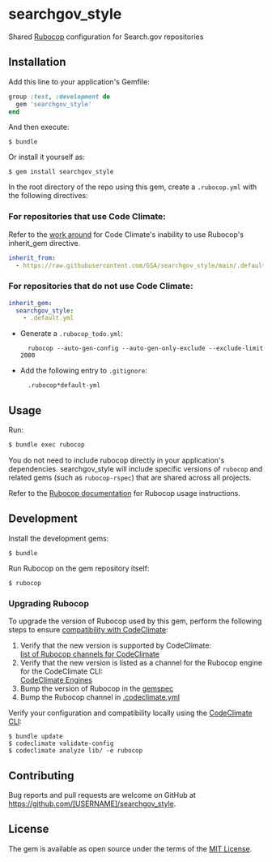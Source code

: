 # searchgov_style

Shared [Rubocop](https://rubocop.org/) configuration for Search.gov repositories

## Installation

Add this line to your application's Gemfile:

```ruby
group :test, :development do
  gem 'searchgov_style'
end
```

And then execute:

    $ bundle

Or install it yourself as:

    $ gem install searchgov_style

In the root directory of the repo using this gem, create a `.rubocop.yml` with the following directives:

### For repositories that use Code Climate:

Refer to the [work around](https://github.com/codeclimate/codeclimate-rubocop/issues/71#issuecomment-635055223) for Code Climate's inability to use Rubocop's inherit_gem directive.

```yaml
inherit_from:
  - https://raw.githubusercontent.com/GSA/searchgov_style/main/.default.yml
```

### For repositories that do not use Code Climate:

```yaml
inherit_gem:
  searchgov_style:
    - .default.yml
```

* Generate a `.rubocop_todo.yml`:

        rubocop --auto-gen-config --auto-gen-only-exclude --exclude-limit 2000

* Add the following entry to `.gitignore`:

        .rubocop*default-yml

## Usage

Run:

```bash
$ bundle exec rubocop
```

You do not need to include rubocop directly in your application's dependencies. searchgov_style will include specific versions of `rubocop` and related gems (such as `rubocop-rspec`) that are shared across all projects.

Refer to the [Rubocop documentation](https://docs.rubocop.org/) for Rubocop usage instructions.

## Development

Install the development gems:

    $ bundle

Run Rubocop on the gem repository itself:

    $ rubocop

### Upgrading Rubocop

To upgrade the version of Rubocop used by this gem, perform the
following steps to ensure [compatibility with CodeClimate](https://docs.codeclimate.com/docs/rubocop#using-rubocops-newer-versions):

1. Verify that the new version is supported by CodeClimate:  
   [list of Rubocop channels for CodeClimate](https://github.com/codeclimate/codeclimate-rubocop/branches/all?utf8=%E2%9C%93&query=channel%2Frubocop)
1. Verify that the new version is listed as a channel for the Rubocop engine for the CodeClimate CLI:  
   [CodeClimate Engines](https://github.com/codeclimate/codeclimate/blob/master/config/engines.yml)
1. Bump the version of Rubocop in the [gemspec](searchgov-style.gemspec)
1. Bump the Rubocop channel in [.codeclimate.yml](.codeclimate.yml)

Verify your configuration and compatibility locally using the [CodeClimate CLI](https://github.com/codeclimate/codeclimate):

    $ bundle update
    $ codeclimate validate-config
    $ codeclimate analyze lib/ -e rubocop

## Contributing

Bug reports and pull requests are welcome on GitHub at https://github.com/[USERNAME]/searchgov_style.

## License

The gem is available as open source under the terms of the [MIT License](https://opensource.org/licenses/MIT).
